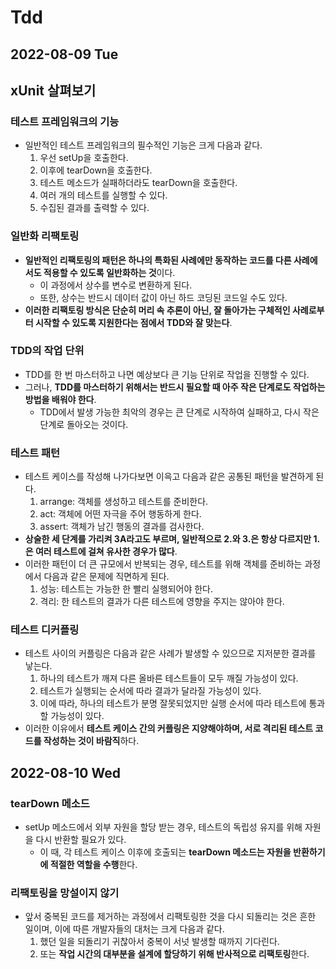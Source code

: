 # Tdd
## 2022-08-09 Tue
## xUnit 살펴보기 
### 테스트 프레임워크의 기능
* 일반적인 테스트 프레임워크의 필수적인 기능은 크게 다음과 같다.
  1. 우선 setUp을 호출한다.
  2. 이후에 tearDown을 호출한다.
  3. 테스트 메소드가 실패하더라도 tearDown을 호출한다.
  4. 여러 개의 테스트를 실행할 수 있다.
  5. 수집된 결과를 출력할 수 있다.

### 일반화 리팩토링
* **일반적인 리팩토링의 패턴은 하나의 특화된 사례에만 동작하는 코드를 다른 사례에서도 적용할 수 있도록 일반화하는 것**이다.
  * 이 과정에서 상수를 변수로 변환하게 된다.
  * 또한, 상수는 반드시 데이터 값이 아닌 하드 코딩된 코드일 수도 있다.
* **이러한 리팩토링 방식은 단순히 머리 속 추론이 아닌, 잘 돌아가는 구체적인 사례로부터 시작할 수 있도록 지원한다는 점에서 TDD와 잘 맞는다**.

### TDD의 작업 단위
* TDD를 한 번 마스터하고 나면 예상보다 큰 기능 단위로 작업을 진행할 수 있다.
* 그러나, **TDD를 마스터하기 위해서는 반드시 필요할 때 아주 작은 단계로도 작업하는 방법을 배워야 한다**.
  * TDD에서 발생 가능한 최악의 경우는 큰 단계로 시작하여 실패하고, 다시 작은 단계로 돌아오는 것이다.

### 테스트 패턴
* 테스트 케이스를 작성해 나가다보면 이윽고 다음과 같은 공통된 패턴을 발견하게 된다.
  1. arrange: 객체를 생성하고 테스트를 준비한다.
  2. act: 객체에 어떤 자극을 주어 행동하게 한다.
  3. assert: 객체가 남긴 행동의 결과를 검사한다.
* **상술한 세 단계를 가리켜 3A라고도 부르며, 일반적으로 2.와 3.은 항상 다르지만 1.은 여러 테스트에 걸쳐 유사한 경우가 많다**.
* 이러한 패턴이 더 큰 규모에서 반복되는 경우, 테스트를 위해 객체를 준비하는 과정에서 다음과 같은 문제에 직면하게 된다.
  1. 성능: 테스트는 가능한 한 빨리 실행되어야 한다.
  2. 격리: 한 테스트의 결과가 다른 테스트에 영향을 주지는 않아야 한다.

### 테스트 디커플링
* 테스트 사이의 커플링은 다음과 같은 사례가 발생할 수 있으므로 지저분한 결과를 낳는다.
  1. 하나의 테스트가 깨져 다른 올바른 테스트들이 모두 깨질 가능성이 있다.
  2. 테스트가 실행되는 순서에 따라 결과가 달라질 가능성이 있다.
  3. 이에 따라, 하나의 테스트가 분명 잘못되었지만 실행 순서에 따라 테스트에 통과할 가능성이 있다.
* 이러한 이유에서 **테스트 케이스 간의 커플링은 지양해야하며, 서로 격리된 테스트 코드를 작성하는 것이 바람직**하다.

## 2022-08-10 Wed
### tearDown 메소드
* setUp 메소드에서 외부 자원을 할당 받는 경우, 테스트의 독립성 유지를 위해 자원을 다시 반환할 필요가 있다.
  * 이 때, 각 테스트 케이스 이후에 호출되는 **tearDown 메소드는 자원을 반환하기에 적절한 역할을 수행**한다.

### 리팩토링을 망설이지 않기
* 앞서 중복된 코드를 제거하는 과정에서 리팩토링한 것을 다시 되돌리는 것은 흔한 일이며, 이에 따른 개발자들의 대처는 크게 다음과 같다.
  1. 했던 일을 되돌리기 귀찮아서 중복이 서넛 발생할 때까지 기다린다.
  2. 또는 **작업 시간의 대부분을 설계에 할당하기 위해 반사적으로 리팩토링**한다.